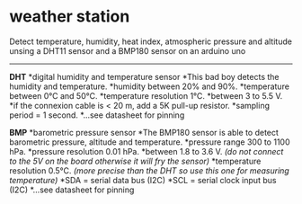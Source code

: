 weather station
===============

Detect temperature, humidity, heat index, atmospheric pressure and altitude unsing a DHT11 sensor and a BMP180 sensor on an arduino uno

---

**DHT**
  *digital humidity and temperature sensor
  *This bad boy detects the humidity and temperature.
  *humidity between 20% and 90%.
  *temperature between 0°C and 50°C.
  *temperature resolution 1°C.
  *between 3 to 5.5 V.
  *if the connexion cable is < 20 m, add a 5K pull-up resistor.
  *sampling period = 1 second.
  *...see datasheet for pinning

**BMP**
  *barometric pressure sensor
  *The BMP180 sensor is able to detect barometric pressure, altitude and temperature.
  *pressure range 300 to 1100 hPa.
  *pressure resolution 0.01 hPa.
  *between 1.8 to 3.6 V. _(do not connect to the 5V on the board otherwise it will fry the sensor)_
  *temperature resolution 0.5°C. _(more precise than the DHT so use this one for measuring temperature)_
  *SDA = serial data bus (I2C)
  *SCL = serial clock input bus (I2C)
  *...see datasheet for pinning
